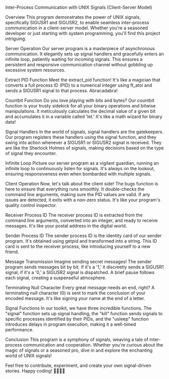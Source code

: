 Inter-Process Communication with UNIX Signals (Client-Server Model)

Overview
This program demonstrates the power of UNIX signals, specifically SIGUSR1 and SIGUSR2, to enable seamless inter-process communication in a client-server model. Whether you're a seasoned developer or just starting with system programming, you'll find this project intriguing.

Server Operation
Our server program is a masterpiece of asynchronous communication. It elegantly sets up signal handlers and gracefully enters an infinite loop, patiently waiting for incoming signals. This ensures a persistent and responsive communication channel without gobbling up excessive system resources.

Extract PID Function
Meet the extract_pid function! It's like a magician that converts a full process ID (PID) to a numerical integer using ft_atoi and sends a SIGUSR1 signal to that process. Abracadabra!

Countbit Function
Do you love playing with bits and bytes? Our countbit function is your trusty sidekick for all your binary operations and bitwise manipulations. It meticulously calculates the decimal value of a given bit and accumulates it in a variable called 'let.' It's like a math wizard for binary data!

Signal Handlers
In the world of signals, signal handlers are the gatekeepers. Our program registers these handlers using the signal function, and they swing into action whenever a SIGUSR1 or SIGUSR2 signal is received. They are like the Sherlock Holmes of signals, making decisions based on the type of signal they encounter.

Infinite Loop
Picture our server program as a vigilant guardian, running an infinite loop to continuously listen for signals. It's always on the lookout, ensuring responsiveness even when bombarded with multiple signals.

Client Operation
Now, let's talk about the client side! The bugs function is here to ensure that everything runs smoothly. It double-checks the command line arguments, making sure the PID values are valid. If any issues are detected, it exits with a non-zero status. It's like your program's quality control inspector.

Receiver Process ID
The receiver process ID is extracted from the command line arguments, converted into an integer, and ready to receive messages. It's like your postal address in the digital world.

Sender Process ID
The sender process ID is the identity card of our sender program. It's obtained using getpid and transformed into a string. This ID card is sent to the receiver process, like introducing yourself to a new friend.

Message Transmission
Imagine sending secret messages! The sender program sends messages bit by bit. If it's a '1,' it discreetly sends a SIGUSR1 signal; if it's a '0,' a SIGUSR2 signal is dispatched. A brief pause follows each signal, creating a suspenseful atmosphere.

Terminating Null Character
Every great message needs an end, right? A terminating null character (0) is sent to mark the conclusion of your encoded message. It's like signing your name at the end of a letter.

Signal Functions
In our toolkit, we have three incredible functions. The "signal" function sets up signal handling, the "kill" function sends signals to specific processes identified by their PIDs, and the "usleep" function introduces delays in program execution, making it a well-timed performance.

Conclusion
This program is a symphony of signals, weaving a tale of inter-process communication and cooperation. Whether you're curious about the magic of signals or a seasoned pro, dive in and explore the enchanting world of UNIX signals!

Feel free to contribute, experiment, and create your own signal-driven stories. Happy coding! 🚀🔮📡🎩